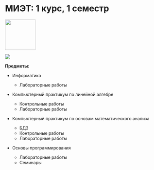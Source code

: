 # МИЭТ: 1 курс, 1 семестр

<img src="https://i.imgur.com/aD353uq.png" width="100">

![](https://view-counter.tobyhagan.com/?user={0SouthBoss0}/{MIET-kurs1-sem1})

**Предметы:** 

* Информатика
  * Лабораторные работы
 
* Компьютерный практикум по линейной алгебре
  * Контрольные работы
  * Лабораторные работы

* Компьютерный практикум по основам математического анализа
  * БДЗ
  * Контрольные работы
  * Лабораторные работы

* Основы программирования
  * Лабораторные работы
  * Семинары
